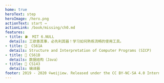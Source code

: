```yaml
---
home: true
heroText: step
heroImage: /hero.png
actionText: start →
actionLink: /book/missing/ch0.md
features:
- title: ⛽  MIT 6.NULL
  details: 工欲善其事，必先利其器！学习如何熟练流畅的使用工具。
- title: 🤡  CS61A 
  details: Structure and Interpretation of Computer Programs (SICP)
- title: 🌌 CS61B
  details: 数据结构（Java）
- title: 👻 CS143
  details: 编译器
footer: 2019 - 2020 ©weijiew. Released under the CC BY-NC-SA 4.0 International License.
---
```

